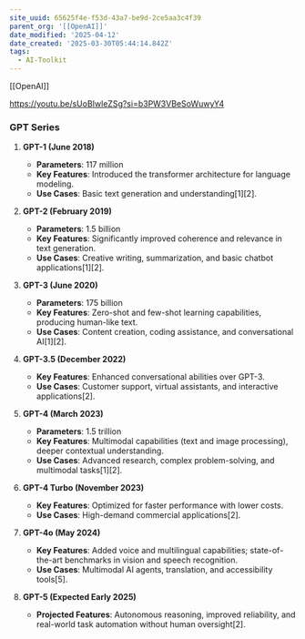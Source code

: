```yaml
---
site_uuid: 65625f4e-f53d-43a7-be9d-2ce5aa3c4f39
parent_org: '[[OpenAI]]'
date_modified: '2025-04-12'
date_created: '2025-03-30T05:44:14.842Z'
tags:
  - AI-Toolkit
---
```

















[[OpenAI]]

https://youtu.be/sUoBIwleZSg?si=b3PW3VBeSoWuwyY4

### **GPT Series**
1. **GPT-1 (June 2018)**  
   - **Parameters**: 117 million  
   - **Key Features**: Introduced the transformer architecture for language modeling.  
   - **Use Cases**: Basic text generation and understanding[1][2].

2. **GPT-2 (February 2019)**  
   - **Parameters**: 1.5 billion  
   - **Key Features**: Significantly improved coherence and relevance in text generation.  
   - **Use Cases**: Creative writing, summarization, and basic chatbot applications[1][2].

3. **GPT-3 (June 2020)**  
   - **Parameters**: 175 billion  
   - **Key Features**: Zero-shot and few-shot learning capabilities, producing human-like text.  
   - **Use Cases**: Content creation, coding assistance, and conversational AI[1][2].

4. **GPT-3.5 (December 2022)**  
   - **Key Features**: Enhanced conversational abilities over GPT-3.  
   - **Use Cases**: Customer support, virtual assistants, and interactive applications[2].

5. **GPT-4 (March 2023)**  
   - **Parameters**: 1.5 trillion  
   - **Key Features**: Multimodal capabilities (text and image processing), deeper contextual understanding.  
   - **Use Cases**: Advanced research, complex problem-solving, and multimodal tasks[1][2].

6. **GPT-4 Turbo (November 2023)**  
   - **Key Features**: Optimized for faster performance with lower costs.  
   - **Use Cases**: High-demand commercial applications[2].

7. **GPT-4o (May 2024)**  
   - **Key Features**: Added voice and multilingual capabilities; state-of-the-art benchmarks in vision and speech recognition.  
   - **Use Cases**: Multimodal AI agents, translation, and accessibility tools[5].

8. **GPT-5 (Expected Early 2025)**  
   - **Projected Features**: Autonomous reasoning, improved reliability, and real-world task automation without human oversight[2].
